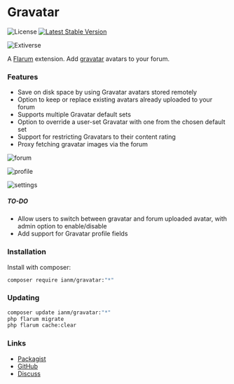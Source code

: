 # Gravatar

![License](https://img.shields.io/badge/license-MIT-blue.svg) [![Latest Stable Version](https://img.shields.io/packagist/v/ianm/gravatar.svg)](https://packagist.org/packages/ianm/gravatar) 

![Extiverse](https://extiverse.com/extension/ianm/gravatar/open-graph-image)

A [Flarum](http://flarum.org) extension. Add [gravatar](https://gravatar.com/) avatars to your forum.

### Features

- Save on disk space by using Gravatar avatars stored remotely
- Option to keep or replace existing avatars already uploaded to your forum
- Supports multiple Gravatar default sets
- Option to override a user-set Gravatar with one from the chosen default set
- Support for restricting Gravatars to their content rating
- Proxy fetching gravatar images via the forum

![forum](https://user-images.githubusercontent.com/16573496/123618543-370b0200-d800-11eb-8b8b-15da53071874.png)

![profile](https://user-images.githubusercontent.com/16573496/123618712-5c980b80-d800-11eb-9c03-0355472caa53.png)

![settings](https://user-images.githubusercontent.com/16573496/123634120-f1573500-d811-11eb-83c1-1e1fd9004183.png)


##### TO-DO

- Allow users to switch between gravatar and forum uploaded avatar, with admin option to enable/disable
- Add support for Gravatar profile fields

### Installation

Install with composer:

```sh
composer require ianm/gravatar:"*"
```

### Updating

```sh
composer update ianm/gravatar:"*"
php flarum migrate
php flarum cache:clear
```

### Links

- [Packagist](https://packagist.org/packages/ianm/gravatar)
- [GitHub](https://github.com/imorland/gravatar)
- [Discuss](https://discuss.flarum.org/d/27930)
